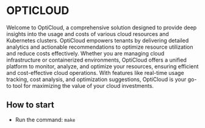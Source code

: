 # OPTICLOUD
Welcome to OptiCloud, a comprehensive solution designed to provide deep insights into the usage and costs of various cloud resources and Kubernetes clusters. OptiCloud empowers tenants by delivering detailed analytics and actionable recommendations to optimize resource utilization and reduce costs effectively. Whether you are managing cloud infrastructure or containerized environments, OptiCloud offers a unified platform to monitor, analyze, and optimize your resources, ensuring efficient and cost-effective cloud operations. With features like real-time usage tracking, cost analysis, and optimization suggestions, OptiCloud is your go-to tool for maximizing the value of your cloud investments.

## How to start
- Run the command: ```make```